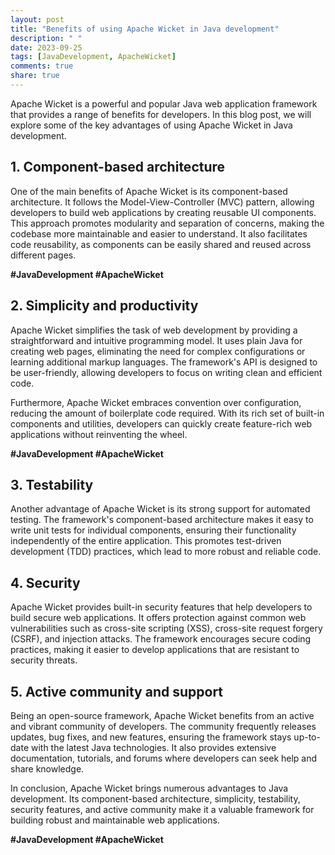 ```yaml
---
layout: post
title: "Benefits of using Apache Wicket in Java development"
description: " "
date: 2023-09-25
tags: [JavaDevelopment, ApacheWicket]
comments: true
share: true
---
```


Apache Wicket is a powerful and popular Java web application framework that provides a range of benefits for developers. In this blog post, we will explore some of the key advantages of using Apache Wicket in Java development.

## 1. Component-based architecture

One of the main benefits of Apache Wicket is its component-based architecture. It follows the Model-View-Controller (MVC) pattern, allowing developers to build web applications by creating reusable UI components. This approach promotes modularity and separation of concerns, making the codebase more maintainable and easier to understand. It also facilitates code reusability, as components can be easily shared and reused across different pages.

**#JavaDevelopment #ApacheWicket**

## 2. Simplicity and productivity

Apache Wicket simplifies the task of web development by providing a straightforward and intuitive programming model. It uses plain Java for creating web pages, eliminating the need for complex configurations or learning additional markup languages. The framework's API is designed to be user-friendly, allowing developers to focus on writing clean and efficient code.

Furthermore, Apache Wicket embraces convention over configuration, reducing the amount of boilerplate code required. With its rich set of built-in components and utilities, developers can quickly create feature-rich web applications without reinventing the wheel.

**#JavaDevelopment #ApacheWicket**

## 3. Testability

Another advantage of Apache Wicket is its strong support for automated testing. The framework's component-based architecture makes it easy to write unit tests for individual components, ensuring their functionality independently of the entire application. This promotes test-driven development (TDD) practices, which lead to more robust and reliable code.

## 4. Security

Apache Wicket provides built-in security features that help developers to build secure web applications. It offers protection against common web vulnerabilities such as cross-site scripting (XSS), cross-site request forgery (CSRF), and injection attacks. The framework encourages secure coding practices, making it easier to develop applications that are resistant to security threats.

## 5. Active community and support

Being an open-source framework, Apache Wicket benefits from an active and vibrant community of developers. The community frequently releases updates, bug fixes, and new features, ensuring the framework stays up-to-date with the latest Java technologies. It also provides extensive documentation, tutorials, and forums where developers can seek help and share knowledge.

In conclusion, Apache Wicket brings numerous advantages to Java development. Its component-based architecture, simplicity, testability, security features, and active community make it a valuable framework for building robust and maintainable web applications.

**#JavaDevelopment #ApacheWicket**